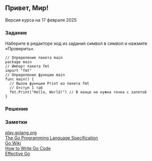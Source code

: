 ## Привет, Мир!  

Версия курса на 17 февраля 2025  

### Задание  

Наберите в редакторе код из задания символ в символ и нажмите «Проверить».  

```
// Определение пакета main
package main
// Импорт пакета fmt
import "fmt"
// Определение функции main
func main() {
  // Вызов функции Print из пакета fmt
  // Отступ 1 таб
  fmt.Print("Hello, World!") // В конце не нужна точка с запятой
}
```

### Решение  
### Заметки  

[play.golang.org](https://play.golang.org/)  
[The Go Programming Language Specification](https://golang.org/ref/spec)  
[Go Wiki](https://github.com/golang/go/wiki)  
[How to Write Go Code](https://golang.org/doc/code.html)  
[Effective Go](https://golang.org/doc/effective_go.html)  